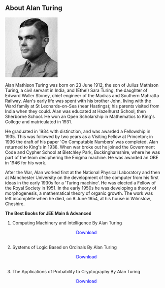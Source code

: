 <h2>About Alan Turing</h2>
<p><img src="1.jpg" alt="Alan Turing" width="170" height="194" /></p>
<p class="xtm">Alan Mathison Turing was born on 23 June 1912, the son of Julius Mathison Turing, a civil servant in India, and (Ethel) Sara Turing, the daughter of Edward Waller Stoney, chief engineer of the Madras and Southern Mahratta Railway. Alan's early life was spent with his brother John, living with the Ward family at St Leonards-on-Sea (near Hastings); his parents visited from India when they could. Alan was educated at Hazelhurst School, then Sherborne School. He won an Open Scholarship in Mathematics to King's College and matriculated in 1931.</p>
<p>He graduated in 1934 with distinction, and was awarded a Fellowship in 1935. This was followed by two years as a Visiting Fellow at Princeton; in 1936 the draft of his paper 'On Computable Numbers' was completed. Alan returned to King's in 1938. When war broke out he joined the Government Code and Cypher School at Bletchley Park, Buckinghamshire, where he was part of the team deciphering the Enigma machine. He was awarded an OBE in 1946 for his work.</p>
<p>After the War, Alan worked first at the National Physical Laboratory and then at Manchester University on the development of the computer from his first ideas in the early 1930s for a 'Turing machine'. He was elected a Fellow of the Royal Society in 1951. In the early 1950s he was developing a theory of morphogenesis, a mathematical theory of organic growth. The work was left incomplete when he died, on 8 June 1954, at his house in Wilmslow, Cheshire.</p>


<p><strong>The Best Books for JEE Main & Advanced </strong></p>


1.  Computing Machinery and Intelligence By Alan Turing</br>
              
      <a href="https://github.com/manjunath5496/IIT-JEE-Chemistry-Books/blob/master/t1.pdf" target="_blank" style="text-decoration:none"> <font color="blue"> <center> Download</center></font> </a></br>

2.  Systems of Logic Based on Ordinals By Alan Turing</br> <a href="https://github.com/manjunath5496/IIT-JEE-Chemistry-Books/blob/master/t2.pdf" target="_blank" style="text-decoration:none"> <font color="blue"> <center> Download</center></font> </a></br>

3.  The Applications of Probability to Cryptography By Alan Turing</br> <a href="https://github.com/manjunath5496/IIT-JEE-Chemistry-Books/blob/master/t3.pdf" target="_blank" style="text-decoration:none"> <font color="blue"> <center> Download</center></font> </a></br>

